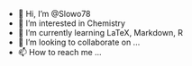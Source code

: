 - 👋 Hi, I’m @Slowo78
- 👀 I’m interested in Chemistry
- 🌱 I’m currently learning LaTeX, Markdown, R
- 💞️ I’m looking to collaborate on ...
- 📫 How to reach me ...

<!---
Slowo78/Slowo78 is a ✨ special ✨ repository because its `README.md` (this file) appears on your GitHub profile.
You can click the Preview link to take a look at your changes.
--->
